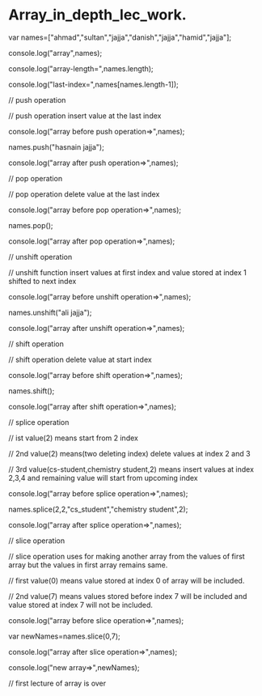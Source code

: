 # Array_in_depth_lec_work.

 var names=["ahmad","sultan","jajja","danish","jajja","hamid","jajja"];

console.log("array",names);

console.log("array-length=",names.length);

console.log("last-index=",names[names.length-1]);

// push operation

// push operation insert value at the last index

console.log("array before push operation=>",names);

names.push("hasnain jajja");

console.log("array after push operation=>",names);

// pop operation 

// pop operation delete value at the last index

console.log("array before pop operation=>",names);

names.pop();

console.log("array after pop operation=>",names);

// unshift operation

// unshift function insert values at first index and value stored at index 1 shifted to next index

console.log("array before unshift operation=>",names);

names.unshift("ali jajja");

console.log("array after unshift operation=>",names);

// shift operation

// shift operation delete value at start index

console.log("array before shift operation=>",names);

names.shift();

console.log("array after shift operation=>",names);

// splice operation

// ist value(2) means start from 2 index

// 2nd value(2) means(two deleting index) delete values at index 2 and 3

// 3rd value(cs-student,chemistry student,2) means insert values at index 2,3,4 and remaining value will start from upcoming index



console.log("array before splice operation=>",names);

names.splice(2,2,"cs_student","chemistry student",2);

console.log("array after splice operation=>",names);



// slice operation

// slice operation uses for making another array from the values of first array but the values in first array remains same.

// first value(0) means value stored at index 0 of array will be included.

// 2nd value(7) means values stored before index 7 will be included and value stored at index 7 will not be included.   

console.log("array before slice operation=>",names);

var newNames=names.slice(0,7);

console.log("array after slice operation=>",names);

console.log("new array=>",newNames);





// first lecture of array is over
